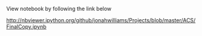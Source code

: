 View notebook by following the link below

http://nbviewer.ipython.org/github/jonahwilliams/Projects/blob/master/ACS/FinalCopy.ipynb
